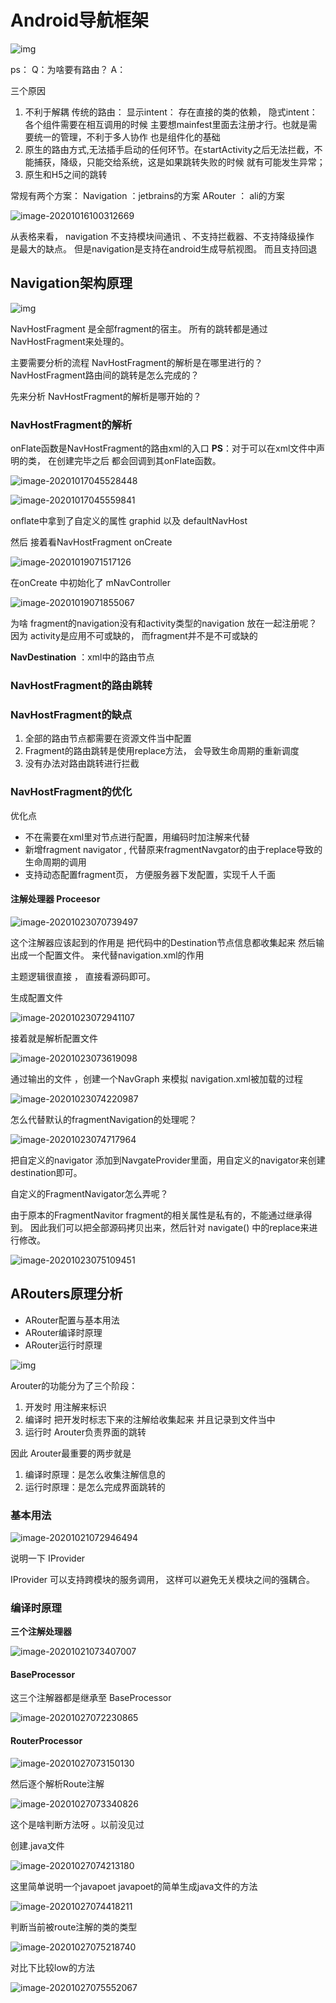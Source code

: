 # Android导航框架

![img](https://img.mukewang.com/wiki/5f2991f809ea460716341524.jpg)



ps：
Q：为啥要有路由？
A：

三个原因

1. 不利于解耦
   传统的路由：
   显示intent： 存在直接的类的依赖，
   隐式intent：各个组件需要在相互调用的时候 主要想mainfest里面去注册才行。也就是需要统一的管理，不利于多人协作
   也是组件化的基础
2. 原生的路由方式,无法插手启动的任何环节。在startActivity之后无法拦截，不能捕获，降级，只能交给系统，这是如果跳转失败的时候 就有可能发生异常；
3. 原生和H5之间的跳转







常规有两个方案：
Navigation  ：jetbrains的方案
ARouter		： ali的方案

![image-20201016100312669](https://i.loli.net/2020/10/16/ZLN7AvHYknw5chy.png)


从表格来看，
navigation  不支持模块间通讯 、不支持拦截器、不支持降级操作 是最大的缺点。
但是navigation是支持在android生成导航视图。
而且支持回退

## Navigation架构原理

![img](https://img.mukewang.com/wiki/5ef5fd8709f1047a40342042.jpg)





NavHostFragment 是全部fragment的宿主。
所有的跳转都是通过NavHostFragment来处理的。

主要需要分析的流程
NavHostFragment的解析是在哪里进行的？
NavHostFragment路由间的跳转是怎么完成的？


先来分析 NavHostFragment的解析是哪开始的？

### NavHostFragment的解析

onFlate函数是NavHostFragment的路由xml的入口
**PS**：对于可以在xml文件中声明的类， 在创建完毕之后 都会回调到其onFlate函数。

![image-20201017045528448](https://i.loli.net/2020/10/17/lOqLBtU4jEucNMH.png)

![image-20201017045559841](https://i.loli.net/2020/10/17/5nHf6Je71iUwZmj.png)



onflate中拿到了自定义的属性  graphid 以及  defaultNavHost


然后 接着看NavHostFragment onCreate

![image-20201019071517126](https://i.loli.net/2020/10/19/vVDmURz4bWThOIS.png)



在onCreate 中初始化了 mNavController

![image-20201019071855067](https://i.loli.net/2020/10/19/ZxiYUDp8F9tKAzj.png)



为啥 fragment的navigation没有和activity类型的navigation 放在一起注册呢？
因为 activity是应用不可或缺的， 而fragment并不是不可或缺的



**NavDestination** ：xml中的路由节点

### NavHostFragment的路由跳转



### NavHostFragment的缺点



1. 全部的路由节点都需要在资源文件当中配置
2. Fragment的路由跳转是使用replace方法， 会导致生命周期的重新调度
3. 没有办法对路由跳转进行拦截

### NavHostFragment的优化

优化点 

-  不在需要在xml里对节点进行配置，用编码时加注解来代替
- 新增fragment navigator , 代替原来fragmentNavgator的由于replace导致的生命周期的调用
- 支持动态配置fragment页， 方便服务器下发配置，实现千人千面





#### 注解处理器 Proceesor

![image-20201023070739497](https://i.loli.net/2020/10/23/pNWFe1o3dmXBLAn.png)



这个注解器应该起到的作用是 把代码中的Destination节点信息都收集起来   然后输出成一个配置文件。 来代替navigation.xml的作用

主题逻辑很直接 ， 直接看源码即可。

生成配置文件

![image-20201023072941107](https://i.loli.net/2020/10/23/oqS1pfvEzBlUPtF.png)

接着就是解析配置文件

![image-20201023073619098](https://i.loli.net/2020/10/23/GyaOU3PnM7Cs62Z.png)

通过输出的文件 ，创建一个NavGraph 来模拟 navigation.xml被加载的过程



![image-20201023074220987](https://i.loli.net/2020/10/23/EHpUYwDAePSiaT3.png)



怎么代替默认的fragmentNavigation的处理呢？

![image-20201023074717964](https://i.loli.net/2020/10/23/ujM2AJotaKIniQF.png)



把自定义的navigator 添加到NavgateProvider里面，用自定义的navigator来创建destination即可。



自定义的FragmentNavigator怎么弄呢？

由于原本的FragmentNavitor fragment的相关属性是私有的，不能通过继承得到。 因此我们可以把全部源码拷贝出来，然后针对 navigate() 中的replace来进行修改。

![image-20201023075109451](https://i.loli.net/2020/10/23/SJ3vbPZVwIWzg25.png)



## ARouters原理分析

- ARouter配置与基本用法
- ARouter编译时原理
- ARouter运行时原理

![img](https://img.mukewang.com/wiki/5f29930209e8f4e815940972.jpg)



Arouter的功能分为了三个阶段：

1. 开发时   用注解来标识
2. 编译时 把开发时标志下来的注解给收集起来 并且记录到文件当中
3. 运行时 Arouter负责界面的跳转



因此 Arouter最重要的两步就是 

1. 编译时原理：是怎么收集注解信息的  
2. 运行时原理：是怎么完成界面跳转的





### 基本用法

![image-20201021072946494](https://i.loli.net/2020/10/21/Pz21oSgaQrByskY.png)





说明一下  IProvider  

IProvider 可以支持跨模块的服务调用， 这样可以避免无关模块之间的强耦合。





### 编译时原理

**三个注解处理器**

![image-20201021073407007](https://i.loli.net/2020/10/21/7InogbDNmKlPCu3.png)



#### BaseProcessor



这三个注解器都是继承至 BaseProcessor


![image-20201027072230865](https://i.loli.net/2020/10/27/MI1jNT5JGipoHkE.png)



#### RouterProcessor

![image-20201027073150130](https://i.loli.net/2020/10/27/ZAquVzay6Rkxiw7.png)



然后逐个解析Route注解

![image-20201027073340826](https://i.loli.net/2020/10/27/gGUvN8KwzJft7T1.png)



这个是啥判断方法呀 。以前没见过

创建.java文件

![image-20201027074213180](https://i.loli.net/2020/10/27/9AFRvrIgGt7EBST.png)

这里简单说明一个javapoet
javapoet的简单生成java文件的方法

![image-20201027074418211](https://i.loli.net/2020/10/27/f7H8AS1pEis3YCv.png)



判断当前被route注解的类的类型

![image-20201027075218740](https://i.loli.net/2020/10/27/kWeMUj5S14YAN7r.png)

对比下比较low的方法

![image-20201027075552067](https://i.loli.net/2020/10/27/ZFm2c3hS7faz1tT.png)